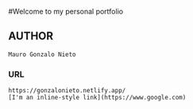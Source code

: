 #Welcome to my personal portfolio

## AUTHOR
```
Mauro Gonzalo Nieto
```

### URL
```
https://gonzalonieto.netlify.app/
[I'm an inline-style link](https://www.google.com)
```

